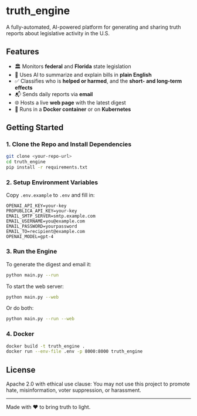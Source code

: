 # truth_engine

A fully-automated, AI-powered platform for generating and sharing truth reports about legislative activity in the U.S.

## Features
- 🏛 Monitors **federal** and **Florida** state legislation
- 🧠 Uses AI to summarize and explain bills in **plain English**
- ✅ Classifies who is **helped or harmed**, and the **short- and long-term effects**
- 📬 Sends daily reports via **email**
- 🌐 Hosts a live **web page** with the latest digest
- 🐳 Runs in a **Docker container** or on **Kubernetes**

## Getting Started

### 1. Clone the Repo and Install Dependencies
```bash
git clone <your-repo-url>
cd truth_engine
pip install -r requirements.txt
```

### 2. Setup Environment Variables
Copy `.env.example` to `.env` and fill in:
```env
OPENAI_API_KEY=your-key
PROPUBLICA_API_KEY=your-key
EMAIL_SMTP_SERVER=smtp.example.com
EMAIL_USERNAME=you@example.com
EMAIL_PASSWORD=yourpassword
EMAIL_TO=recipient@example.com
OPENAI_MODEL=gpt-4
```

### 3. Run the Engine
To generate the digest and email it:
```bash
python main.py --run
```

To start the web server:
```bash
python main.py --web
```

Or do both:
```bash
python main.py --run --web
```

### 4. Docker
```bash
docker build -t truth_engine .
docker run --env-file .env -p 8000:8000 truth_engine
```

## License

Apache 2.0 with ethical use clause:
You may not use this project to promote hate, misinformation, voter suppression, or harassment.

---

Made with ❤️ to bring truth to light.
